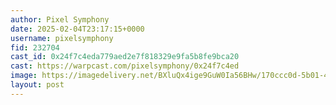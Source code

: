 ```yaml
---
author: Pixel Symphony
date: 2025-02-04T23:17:15+0000
username: pixelsymphony
fid: 232704
cast_id: 0x24f7c4eda779aed2e7f818329e9fa5b8fe9bca20
cast: https://warpcast.com/pixelsymphony/0x24f7c4ed
image: https://imagedelivery.net/BXluQx4ige9GuW0Ia56BHw/170ccc0d-5b01-4d8a-1065-d6a5159b9900/original
layout: post
---
```

  

<img src='https://imagedelivery.net/BXluQx4ige9GuW0Ia56BHw/170ccc0d-5b01-4d8a-1065-d6a5159b9900/original' alt='' referrerpolicy='no-referrer'/>